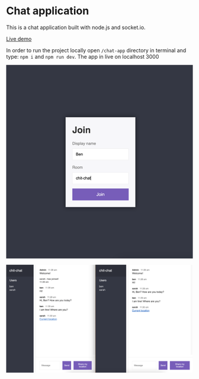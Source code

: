 # Chat application

This is a chat application built with node.js and socket.io.

[Live demo](https://chat-app-devs.onrender.com)

In order to run the project locally open `/chat-app` directory in terminal and
type: `npm i` and `npm run dev`. The app in live on localhost 3000

<img src="screenshots/screenshot-1.png" alt="Joining the chat" width="700"/>

![Chat](screenshots/screenshot-2.png?raw=true "Chat")
